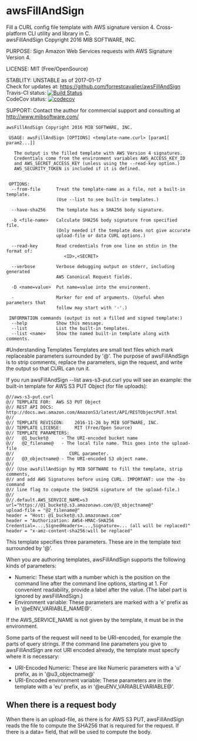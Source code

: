 # awsFillAndSign
Fill a CURL config file template with AWS  signature version 4. Cross-platform CLI utility and library in C.
<br>awsFillAndSign Copyright 2016 MIB SOFTWARE, INC.

 PURPOSE:   Sign Amazon Web Services requests with AWS Signature Version 4.

 LICENSE:   MIT (Free/OpenSource)

 STABLITY:  UNSTABLE as of 2017-01-17
            <br>Check for updates at: https://github.com/forrestcavalier/awsFillAndSign
            <br>Travis-CI status: [![Build Status](https://travis-ci.org/forrestcavalier/awsFillAndSign.svg?branch=master)](https://travis-ci.org/forrestcavalier/awsFillAndSign)
            <br>CodeCov status: [![codecov](https://codecov.io/gh/forrestcavalier/awsFillAndSign/branch/master/graph/badge.svg)](https://codecov.io/gh/forrestcavalier/awsFillAndSign)

 SUPPORT:   Contact the author for commercial support and consulting at
            http://www.mibsoftware.com/

```
awsFillAndSign Copyright 2016 MIB SOFTWARE, INC.

 USAGE: awsFillAndSign [OPTIONS] <template-name.curl> [param1[ param2...]]

   The output is the filled template with AWS Version 4 signatures.
   Credentials come from the environment variables AWS_ACCESS_KEY_ID
   and AWS_SECRET_ACCESS_KEY (unless using the --read-key option.)
   AWS_SECURITY_TOKEN is included if it is defined.


 OPTIONS:
  --from-file      Treat the template-name as a file, not a built-in template.
                   (Use --list to see built-in templates.)

  --have-sha256    The template has a SHA256 body signature.

  -b <file-name>   Calculate SHA256 body signature from specified file.
                   (Only needed if the template does not give accurate
                   upload-file or data CURL options.)

  --read-key       Read credentials from one line on stdin in the format of:
                      <ID>,<SECRET>

  --verbose        Verbose debugging output on stderr, including generated
                   AWS Canonical Request fields.

  -D <name=value>  Put name=value into the environment.

  -                Marker for end of arguments. (Useful when parameters that
                   follow may start with '-'.)

 INFORMATION commands (output is not a filled and signed template:)
  --help           Show this message.
  --list           List the built-in templates.
  --list <name>    Show the named built-in template along with comments.
```
#Understanding Templates
Templates are small text files which mark replaceable parameters surrounded by '@'.  The purpose of awsFillAndSign is to strip comments, replace the parameters, sign the request, and write the output so that CURL can run it.

If you run awsFillAndSign --list aws-s3-put.curl you will see an example: the built-in template for AWS S3 PUT Object (for file uploads):

```
@//aws-s3-put.curl
@// TEMPLATE FOR:  AWS S3 PUT Object
@// REST API DOCS: http://docs.aws.amazon.com/AmazonS3/latest/API/RESTObjectPUT.html
@//
@// TEMPLATE REVISION:    2016-11-26 by MIB SOFTWARE, INC.
@// TEMPLATE LICENSE:     MIT (Free/Open Source)
@// TEMPLATE PARAMETERS:
@//   @1_bucket@     - The URI-encoded bucket name
@//   @2_filename@   - The local file name. This goes into the upload-file
@//   	                CURL parameter.
@//   @3_objectname@ - The URI-encoded S3 object name.
@//
@// (Use awsFillAndSign by MIB SOFTWARE to fill the template, strip comments,
@// and add AWS Signatures before using CURL. IMPORTANT: use the -bs command
@// line flag to compute the SHA256 signature of the upload-file.)
@//
@//.default.AWS_SERVICE_NAME=s3
url="https://@1_bucket@.s3.amazonaws.com/@3_objectname@"
upload-file = "@2_filename@"
header = "Host: @1_bucket@.s3.amazonaws.com"
header = "Authorization: AWS4-HMAC-SHA256 Credential=...,SignedHeaders=...,Signature=... (all will be replaced)"
header = "x-amz-content-sha256:will be replaced"
```

This template specifies three parameters. These are in the template text surrounded by '@'.

When you are authoring templates, awsFillAndSign supports the following kinds of parameters:
* Numeric: These start with a number which is the position on the command line after the command line options, starting at 1. For convenient readability, provide a label after the value. (The label part is ignored by awsFillAndSign.)
* Environment variable: These parameters are marked with a 'e' prefix as in '@eENV_VARIABLE_NAME@'.

If the AWS_SERVICE_NAME is not given by the template, it must be in the environment.

Some parts of the request will need to be URI-encoded, for example the parts of query strings. If the command line parameters you give to awsFillAndSign are not URI encoded already, the template must specify where it is necessary:
* URI-Encoded Numeric: These are like Numeric parameters with a 'u' prefix, as in '@u3_objectname@'
* URI-Encoded environment variable: These parameters are in the template with a 'eu' prefix, as in '@euENV_VARIABLEVARIABLE@'.

## When there is a request body
When there is an upload-file, as there is for AWS S3 PUT, awsFillAndSign reads the file to compute the SHA256 that is required for the request. If there is a data= field, that will be used to compute the body.
